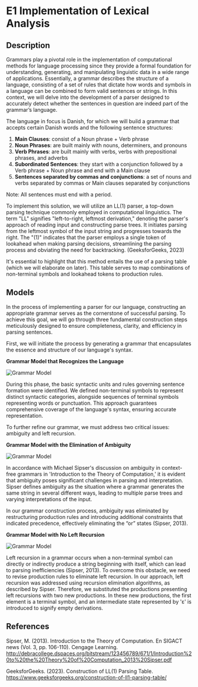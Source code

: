 # E1 Implementation of Lexical Analysis

## Description
Grammars play a pivotal role in the implementation of computational methods for language processing since they provide a formal foundation for understanding, generating, and manipulating linguistic data in a wide range of applications. Essentially, a grammar describes the structure of a language, consisting of a set of rules that dictate how words and symbols in a language can be combined to form valid sentences or strings. In this context, we will delve into the development of a parser designed to accurately detect whether the sentences in question are indeed part of the grammar’s language.

The language in focus is Danish, for which we will build a grammar that accepts certain Danish words and the following sentence structures:

1. **Main Clauses**: consist of a Noun phrase + Verb phrase
2. **Noun Phrases**: are built mainly with nouns, determiners, and pronouns
3. **Verb Phrases**: are built mainly with verbs, verbs with prepositional phrases, and adverbs
4. **Subordinated Sentences**: they start with a conjunction followed by a Verb phrase + Noun phrase and end with a Main clause
5. **Sentences separated by commas and conjunctions**: a set of nouns and verbs separated by commas or Main clauses separated by conjunctions

Note: All sentences must end with a period.

To implement this solution, we will utilize an LL(1) parser, a top-down parsing technique commonly employed in computational linguistics. The term "LL" signifies "left-to-right, leftmost derivation," denoting the parser's approach of reading input and constructing parse trees. It initiates parsing from the leftmost symbol of the input string and progresses towards the right. The "(1)" indicates that the parser employs a single token of lookahead when making parsing decisions, streamlining the parsing process and obviating the need for backtracking. (GeeksforGeeks, 2023)

It's essential to highlight that this method entails the use of a parsing table (which we will elaborate on later). This table serves to map combinations of non-terminal symbols and lookahead tokens to production rules.

## Models

In the process of implementing a parser for our language, constructing an appropriate grammar serves as the cornerstone of successful parsing. To achieve this goal, we will go through three fundamental construction steps meticulously designed to ensure completeness, clarity, and efficiency in parsing sentences.

First, we will initiate the process by generating a grammar that encapsulates the essence and structure of our language's syntax.

**Grammar Model that Recognizes the Language**

![Grammar Model](https://github.com/paolamgarrido/E2_Grammar/assets/111533069/fb8626b4-0ad3-4eac-968e-90c9c733fde1)

During this phase, the basic syntactic units and rules governing sentence formation were identified. We defined non-terminal symbols to represent distinct syntactic categories, alongside sequences of terminal symbols representing words or punctuation. This approach guarantees comprehensive coverage of the language's syntax, ensuring accurate representation.

To further refine our grammar, we must address two critical issues: ambiguity and left recursion.

**Grammar Model with the Elimination of Ambiguity**

![Grammar Model](https://github.com/paolamgarrido/E2_Grammar/assets/111533069/c24b349d-e266-4f8b-9f76-21b2849436fe)

In accordance with Michael Sipser's discussion on ambiguity in context-free grammars in 'Introduction to the Theory of Computation,' it is evident that ambiguity poses significant challenges in parsing and interpretation. Sipser defines ambiguity as the situation where a grammar generates the same string in several different ways, leading to multiple parse trees and varying interpretations of the input.

In our grammar construction process, ambiguity was eliminated by restructuring production rules and introducing additional constraints that indicated precedence, effectively eliminating the “or” states (Sipser, 2013).

**Grammar Model with No Left Recursion**

![Grammar Model](https://github.com/paolamgarrido/E2_Grammar/assets/111533069/faa7c877-9a37-4c08-9ff8-1588f0c005d5)

Left recursion in a grammar occurs when a non-terminal symbol can directly or indirectly produce a string beginning with itself, which can lead to parsing inefficiencies (Sipser, 2013). To overcome this obstacle, we need to revise production rules to eliminate left recursion. In our approach, left recursion was addressed using recursion elimination algorithms, as described by Sipser. Therefore, we substituted the productions presenting left recursions with two new productions. In these new productions, the first element is a terminal symbol, and an intermediate state represented by 'ε' is introduced to signify empty derivations.


## References
Sipser, M. (2013). Introduction to the Theory of Computation. En SIGACT news (Vol. 3, pp. 106-110). Cengage Learning. http://debracollege.dspaces.org/bitstream/123456789/671/1/Introduction%20to%20the%20Theory%20of%20Computation_2013%20Sipser.pdf

GeeksforGeeks. (2023). Construction of LL(1) Parsing Table. https://www.geeksforgeeks.org/construction-of-ll1-parsing-table/
